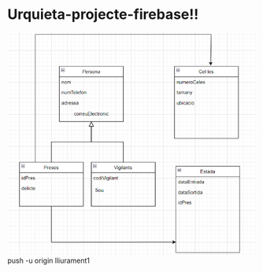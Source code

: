 # Urquieta-projecte-firebase!!
 ![Diagrama uml de un concessionari](./Screenshot_1.png)push -u origin lliurament1